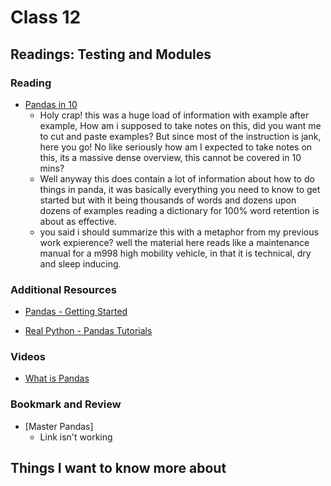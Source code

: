 # Class 12

## Readings: Testing and Modules

### Reading

- [Pandas in 10](https://pandas.pydata.org/pandas-docs/stable/user_guide/10min.html)
  - Holy crap! this was a huge load of information with example after example, How am i supposed to take notes on this, did you want me to cut and paste examples? But since most of the instruction is jank, here you go! No like seriously how am I expected to take notes on this, its a massive dense overview, this cannot be covered in 10 mins?
  - Well anyway this does contain a lot of information about how to do things in panda, it was basically everything you need to know to get started but with it being thousands of words and dozens upon dozens of examples reading a dictionary for 100% word retention is about as effective.
  - you said i should summarize this with a metaphor from my previous work expierence? well the material here reads like a maintenance manual for a m998 high mobility vehicle, in that it is technical, dry and sleep inducing.

### Additional Resources

- [Pandas - Getting Started](https://pandas.pydata.org/pandas-docs/stable/getting_started/intro_tutorials/index.html)

- [Real Python - Pandas Tutorials](https://realpython.com/learning-paths/pandas-data-science/)

### Videos

- [What is Pandas](https://www.youtube.com/watch?v=dcqPhpY7tWk&t=391s)

### Bookmark and Review

- [Master Pandas]
  - Link isn't working

## Things I want to know more about

